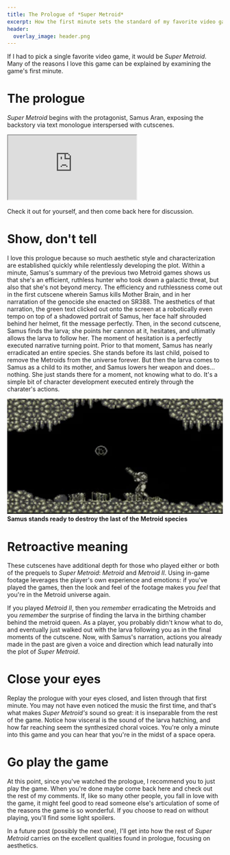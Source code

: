 ```yaml
---
title: The Prologue of *Super Metroid*
excerpt: How the first minute sets the standard of my favorite video game
header:
  overlay_image: header.png
---
```


If I had to pick a single favorite video game, it would be *Super Metroid*.
Many of the reasons I love this game can be explained by examining the game's first minute.

# The prologue

*Super Metroid* begins with the protagonist, Samus Aran, exposing the backstory via text monologue interspersed with cutscenes.
<iframe src="https://www.youtube.com/embed/LAXTRZgmleY?rel=0&showinfo=0"></iframe>

Check it out for yourself, and then come back here for discussion.

# Show, don't tell

I love this prologue because so much aesthetic style and characterization are established quickly while relentlessly developing the plot.
Within a minute, Samus's summary of the previous two Metroid games shows us that she's an efficient, ruthless hunter who took down a galactic threat, but also that she's not beyond mercy.
The efficiency and ruthlessness come out in the first cutscene wherein Samus kills Mother Brain, and in her narratation of the genocide she enacted on SR388.
The aesthetics of that narration, the green text clicked out onto the screen at a robotically even tempo on top of a shadowed portrait of Samus, her face half shrouded behind her helmet, fit the message perfectly.
Then, in the second cutscene, Samus finds the larva; she points her cannon at it, hesitates, and ultimatly allows the larva to follow her.
The moment of hesitation is a perfectly executed narrative turning point.
Prior to that moment, Samus has nearly erradicated an entire species.
She stands before its last child, poised to remove the Metroids from the universe forever.
But then the larva comes to Samus as a child to its mother, and Samus lowers her weapon and does... nothing.
She just stands there for a moment, not knowing what to do.
It's a simple bit of character development executed entirely through the charater's actions.

![larva](/images/samus_aims_at_larva.png)
**Samus stands ready to destroy the last of the Metroid species**

# Retroactive meaning

These cutscenes have additional depth for those who played either or both of the prequels to *Super Metroid*: *Metroid* and *Metroid II*.
Using in-game footage leverages the player's own experience and emotions: if you've played the games, then the look and feel of the footage makes you *feel* that you're in the Metroid universe again.

If you played *Metroid II*, then you *remember* erradicating the Metroids and you *remember* the surprise of finding the larva in the birthing chamber behind the metroid queen.
As a player, you probably didn't know what to do, and eventually just walked out with the larva following you as in the final moments of the cutscene.
Now, with Samus's narration, actions you already made in the past are given a voice and direction which lead naturally into the plot of *Super Metroid*.

# Close your eyes

Replay the prologue with your eyes closed, and listen through that first minute.
You may not have even noticed the music the first time, and that's what makes *Super Metroid's* sound so great: it is inseparable from the rest of the game.
Notice how visceral is the sound of the larva hatching, and how far reaching seem the synthesized choral voices.
You're only a minute into this game and you can hear that you're in the midst of a space opera.

# Go play the game

At this point, since you've watched the prologue, I recommend you to just play the game.
When you're done maybe come back here and check out the rest of my comments.
If, like so many other people, you fall in love with the game, it might feel good to read someone else's articulation of some of the reasons the game is so wonderful.
If you choose to read on without playing, you'll find some light spoilers.

In a future post (possibly the next one), I'll get into how the rest of *Super Metroid* carries on the excellent qualities found in prologue, focusing on aesthetics.

